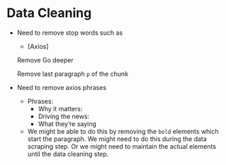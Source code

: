 # Data Cleaning

- Need to remove stop words such as
    - [Axios]
    
    Remove Go deeper
    
    Remove last paragraph `p`  of the chunk
    
- Need to remove axios phrases
    - Phrases:
        - Why it matters:
        - Driving the news:
        - What they’re saying
    - We might be able to do this by removing the `bold` elements which start the paragraph.  We might need to do this during the data scraping step.  Or we might need to maintain the actual elements until the data cleaning step.